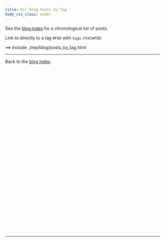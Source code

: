 ```yaml
---
title: Oil Blog Posts by Tag
body_css_class: wider
---
```


See the [blog index](.) for a chronological list of posts.

Link to directly to a tag `#FOO` with `tags.html#FOO`.


==> include _tmp/blog/posts_by_tag.html

<hr/>

Back to the [blog index](.).

<!-- vertical space so anchors work better -->

<div style="margin-bottom: 40em;">
</div>

<!-- the real end -->
<hr/>


